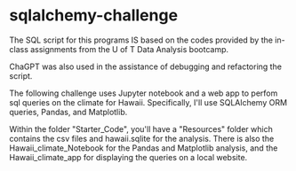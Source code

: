 # sqlalchemy-challenge
 
The SQL script for this programs IS based on the codes provided by the in-class assignments from the U of T Data Analysis bootcamp. 

ChaGPT was also used in the assistance of debugging and refactoring the script.

The following challenge uses Jupyter notebook and a web app to perfom sql queries on the climate for Hawaii.
Specifically, I'll use SQLAlchemy ORM queries, Pandas, and Matplotlib.


Within the folder "Starter_Code", you'll have a "Resources" folder which contains the csv files and hawaii.sqlite for the analysis.
There is also the Hawaii_climate_Notebook for the Pandas and Matplotlib analysis, and the
Hawaii_climate_app for displaying the queries on a local website.


